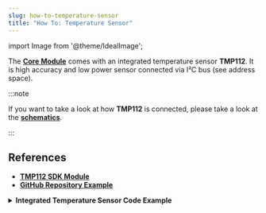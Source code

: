 ```yaml
---
slug: how-to-temperature-sensor
title: "How To: Temperature Sensor"
---
```

import Image from '@theme/IdealImage';

The [**Core Module**](../../hardware-modules/about-core-module.md) comes with an integrated temperature sensor **TMP112**. It is high accuracy and low power sensor connected via I²C bus (see address space).

:::note

  If you want to take a look at how **TMP112** is connected, please take a look at the [**schematics**](https://github.com/hardwario/bc-hardware/tree/master/out/bc-module-core).

:::

## References
- [**TMP112 SDK Module**](https://sdk.hardwario.com/group__twr__tmp112.html)
- [**GitHub Repository Example**](https://github.com/hardwario/twr-radio-air-quality-monitor/blob/7e8b21a8becbf9e9834c08a17c04bcb95d62233c/src/application.c)

<details>
<summary>
<b>
Integrated Temperature Sensor Code Example
</b>
</summary>
<p>

  ```c showLineNumbers
  #include <application.h>

  twr_tmp112_t temp;

  void tmp112_event_handler(twr_tmp112_t *self, twr_tmp112_event_t event, void *event_param)
  {
      (void) self;
      (void) event_param;

      if (event == TWR_TMP112_EVENT_UPDATE)
      {
          float temperature = 0.0;
          int16_t rawTemperature = 0;
          twr_tmp112_get_temperature_celsius(&temp, &temperature);
          twr_tmp112_get_temperature_raw(&temp, &rawTemperature);
          twr_log_debug("%.4f °C\r\n%d", temperature, rawTemperature);
      }
  }

  void application_init(void)
  {
      // initialize logging
      twr_log_init(TWR_LOG_LEVEL_DEBUG, TWR_LOG_TIMESTAMP_ABS);

      // initialize TMP112 sensor
      twr_tmp112_init(&temp, TWR_I2C_I2C0, 0x49);

      // set measurement handler (call "tmp112_event_handler()" after measurement)
      twr_tmp112_set_event_handler(&temp, tmp112_event_handler, NULL);

      // automatically measure the temperature every 5 seconds
      twr_tmp112_set_update_interval(&temp, 5000);
  }
  ```

</p>
</details>
